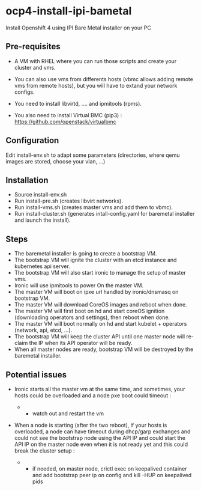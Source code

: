 # ocp4-install-ipi-bametal
Install Openshift 4 using IPI Bare Metal installer on your PC 

Pre-requisites
--------------

* A VM with RHEL where you can run those scripts and create your cluster and vms.
* You can also use vms from differents hosts (vbmc allows adding remote vms from remote hosts), but you will have to extand your network configs.

* You need to install libvirtd, .... and ipmitools (rpms).
* You also need to install Virtual BMC (pip3) : https://github.com/openstack/virtualbmc

Configuration
-------------

Edit install-env.sh to adapt some parameters (directories, where qemu images are stored, choose your vlan, ...)

Installation
------------

* Source install-env.sh
* Run install-pre.sh (creates libvirt networks).
* Run install-vms.sh (creates master vms and add them to vbmc).
* Run install-cluster.sh (generates intall-config.yaml for baremetal installer and launch the install).

Steps
-----

* The baremetal installer is going to create a bootstrap VM.
* The bootstrap VM will ignite the cluster with an etcd instance and kubernetes api server.
* The bootstrap VM will also start ironic to manage the setup of master vms.
* Ironic will use ipmitools to power On the master VM.
* The master VM will boot on ipxe url handled by ironic/dnsmasq on bootstrap VM.
* The master VM will download CoreOS images and reboot when done.
* The master VM will first boot on hd and start coreOS ignition (downloading operators and settings), then reboot when done.
* The master VM will boot normally on hd and start kubelet + operators (network, api, etcd, ...).
* The bootstrap VM will keep the cluster API until one master node will re-claim the IP when its API operator will be ready.
* When all master nodes are ready, bootstrap VM will be destroyed by the baremetal installer.

Potential issues
----------------

* Ironic starts all the master vm at the same time, and sometimes, your hosts could be overloaded and a node pxe boot could timeout :

  * * watch out and restart the vm

* When a node is starting (after the two reboot), if your hosts is overloaded, a node can have timeout during dhcp/garp exchanges and could not see the bootstrap node using the API IP and could start the API IP on the master node even when it is not ready yet and this could break the cluster setup : 

  * * if needed, on master node, crictl exec on keepalived container and add bootstrap peer ip on config and kill -HUP on keepalived pids






